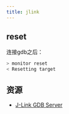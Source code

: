```yaml
---
title: jlink
---
```


## reset

连接gdb之后：

```sh
> monitor reset
< Resetting target
```

## 资源

* [J-Link GDB Server](https://wiki.segger.com/J-Link_GDB_Server)